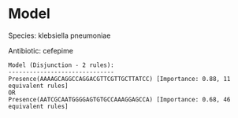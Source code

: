 
# Model

Species: klebsiella pneumoniae

Antibiotic: cefepime

```
Model (Disjunction - 2 rules):
------------------------------
Presence(AAAAGCAGGCCAGGACGTTCGTTGCTTATCC) [Importance: 0.88, 11 equivalent rules]
OR
Presence(AATCGCAATGGGGAGTGTGCCAAAGGAGCCA) [Importance: 0.68, 46 equivalent rules]

```

